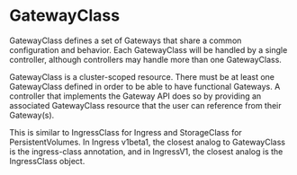 # GatewayClass
GatewayClass defines a set of Gateways that share a common configuration and behavior. Each GatewayClass will be handled by a single controller, although controllers may handle more than one GatewayClass.

GatewayClass is a cluster-scoped resource. There must be at least one GatewayClass defined in order to be able to have functional Gateways. A controller that implements the Gateway API does so by providing an associated GatewayClass resource that the user can reference from their Gateway(s).

This is similar to IngressClass for Ingress and StorageClass for PersistentVolumes. In Ingress v1beta1, the closest analog to GatewayClass is the ingress-class annotation, and in IngressV1, the closest analog is the IngressClass object.
